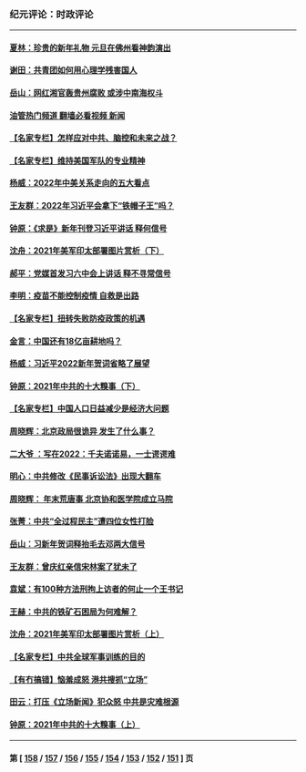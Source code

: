 ### 纪元评论：时政评论
---
#### [夏林：珍贵的新年礼物 元旦在佛州看神韵演出](../../pages/nsc1025/n13479314.md?01040330) 
#### [谢田：共青团如何用心理学残害国人](../../pages/nsc1025/n13479386.md?01040330) 
#### [岳山：网红湘官轰贵州腐败 或涉中南海权斗](../../pages/nsc1025/n13478078.md?01040330) 
#### [油管热门频道 翻墙必看视频 新闻](ok?01040330)
#### [【名家专栏】怎样应对中共、脑控和未来之战？](../../pages/nsc1025/n13478963.md?01040330) 
#### [【名家专栏】维持美国军队的专业精神](../../pages/nsc1025/n13476105.md?01040330) 
#### [杨威：2022年中美关系走向的五大看点](../../pages/nsc1025/n13477375.md?01040330) 
#### [王友群：2022年习近平会拿下“铁帽子王”吗？](../../pages/nsc1025/n13473211.md?01040330) 
#### [钟原：《求是》新年刊登习近平讲话 释何信号](../../pages/nsc1025/n13475200.md?01040330) 
#### [沈舟：2021年美军印太部署图片赏析（下）](../../pages/nsc1025/n13473009.md?01040330) 
#### [郝平：党媒首发习六中会上讲话 释不寻常信号](../../pages/nsc1025/n13475100.md?01040330) 
#### [李明：疫苗不能控制疫情 自救是出路](../../pages/nsc1025/n13474969.md?01040330) 
#### [【名家专栏】扭转失败防疫政策的机遇](../../pages/nsc1025/n13474708.md?01040330) 
#### [金言：中国还有18亿亩耕地吗？](../../pages/nsc1025/n13474960.md?01040330) 
#### [杨威：习近平2022新年贺词省略了展望](../../pages/nsc1025/n13472856.md?01040330) 
#### [钟原：2021年中共的十大糗事（下）](../../pages/nsc1025/n13472738.md?01040330) 
#### [【名家专栏】中国人口日益减少是经济大问题](../../pages/nsc1025/n13472487.md?01040330) 
#### [周晓辉：北京政局很诡异 发生了什么事？](../../pages/nsc1025/n13467656.md?01040330) 
#### [二大爷 ：写在2022：千夫诺诺易，一士谔谔难](../../pages/nsc1025/n13473117.md?01040330) 
#### [明心：中共修改《民事诉讼法》出现大翻车](../../pages/nsc1025/n13473089.md?01040330) 
#### [周晓辉： 年末荒唐事 北京协和医学院成立马院](../../pages/nsc1025/n13472968.md?01040330) 
#### [张菁：中共“全过程民主”遭四位女性打脸](../../pages/nsc1025/n13472824.md?01040330) 
#### [岳山：习新年贺词释抬毛去邓两大信号](../../pages/nsc1025/n13472533.md?01040330) 
#### [王友群：曾庆红亲信宋林案了犹未了](../../pages/nsc1025/n13470170.md?01040330) 
#### [袁斌：有100种方法刑拘上访者的何止一个王书记](../../pages/nsc1025/n13472549.md?01040330) 
#### [王赫：中共的铁矿石困局为何难解？](../../pages/nsc1025/n13471532.md?01040330) 
#### [沈舟：2021年美军印太部署图片赏析（上）](../../pages/nsc1025/n13471130.md?01040330) 
#### [【名家专栏】中共全球军事训练的目的](../../pages/nsc1025/n13469389.md?01040330) 
#### [【有冇搞错】恼羞成怒 港共搜抓“立场”](../../pages/nsc1025/n13467507.md?01040330) 
#### [田云：打压《立场新闻》犯众怒 中共是灾难根源](../../pages/nsc1025/n13468113.md?01040330) 
#### [钟原：2021年中共的十大糗事（上）](../../pages/nsc1025/n13467989.md?01040330) 

---
#### 第 [ [158](./158.md?01040330) / [157](./157.md?01040330) / [156](./156.md?01040330) / [155](./155.md?01040330) / [154](./154.md?01040330) / [153](./153.md?01040330) / [152](./152.md?01040330) / [151](./151.md?01040330) ] 页

